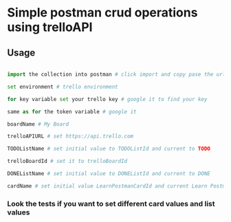 # Simple postman crud operations using trelloAPI

## Usage 

```python 

import the collection into postman # click import and copy pase the url 

set environment # trello environment 

for key variable set your trello key # google it to find your key 

same as for the token variable # google it 

boardName # My Board

trelloAPIURL # set https://api.trello.com

TODOListName # set initial value to TODOListId and current to TODO 

trelloBoardId # set it to trelloBoardId

DONEListName # set initial value to DONEListId and current to DONE

cardName # set initial value LearnPostmanCardId and current Learn Postman Card

```

### Look the tests if you want to set different card values and list values 
